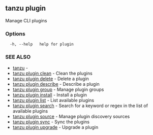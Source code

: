 ## tanzu plugin

Manage CLI plugins

### Options

```
  -h, --help   help for plugin
```

### SEE ALSO

* [tanzu](tanzu.md)	 - 
* [tanzu plugin clean](tanzu_plugin_clean.md)	 - Clean the plugins
* [tanzu plugin delete](tanzu_plugin_delete.md)	 - Delete a plugin
* [tanzu plugin describe](tanzu_plugin_describe.md)	 - Describe a plugin
* [tanzu plugin group](tanzu_plugin_group.md)	 - Manage plugin groups
* [tanzu plugin install](tanzu_plugin_install.md)	 - Install a plugin
* [tanzu plugin list](tanzu_plugin_list.md)	 - List available plugins
* [tanzu plugin search](tanzu_plugin_search.md)	 - Search for a keyword or regex in the list of available plugins
* [tanzu plugin source](tanzu_plugin_source.md)	 - Manage plugin discovery sources
* [tanzu plugin sync](tanzu_plugin_sync.md)	 - Sync the plugins
* [tanzu plugin upgrade](tanzu_plugin_upgrade.md)	 - Upgrade a plugin

